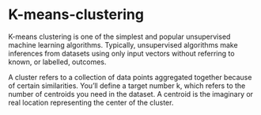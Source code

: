 # K-means-clustering
K-means clustering is one of the simplest and popular unsupervised machine learning algorithms.
Typically, unsupervised algorithms make inferences from datasets using only input vectors without referring to known, or labelled, outcomes.

A cluster refers to a collection of data points aggregated together because of certain similarities.
You’ll define a target number k, which refers to the number of centroids you need in the dataset. A centroid is the imaginary or real location representing the center of the cluster.
